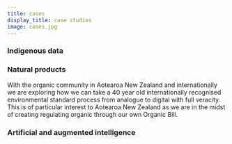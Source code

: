 ```yaml
---
title: cases
display_title: case studies
image: cases.jpg
---
```

<section>
	<h3 class="major"> Indigenous data</h3>
    <p> </p>
    <!-- <hr /> -->
</section>

<section>
	<h3 class="major"> Natural products </h3>
    <p> With the organic community in Aotearoa New Zealand and internationally we are exploring how we can take a 40 year old internationally recognised environmental standard process from analogue to digital with full veracity. This is of particular interest to Aotearoa New Zealand as we are in the midst of creating regulating organic through our own Organic Bill. </p>
    <!-- <hr /> -->
</section>

<section>
	<h3 class="major"> Artificial and augmented intelligence</h3>
    <p> </p>
    <!-- <hr /> -->
</section>

<!-- 
<section>
	<h4 class="major">Organic</h4>
	<h5 class="major">Agriculture</h5>
    <p> </p>
    <!-- <hr /> 
<!-- </section> --> 
